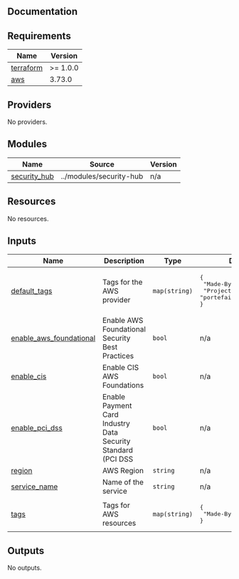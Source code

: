 ## Documentation

<!-- BEGINNING OF PRE-COMMIT-TERRAFORM DOCS HOOK -->
## Requirements

| Name | Version |
|------|---------|
| <a name="requirement_terraform"></a> [terraform](#requirement\_terraform) | >= 1.0.0 |
| <a name="requirement_aws"></a> [aws](#requirement\_aws) | 3.73.0 |

## Providers

No providers.

## Modules

| Name | Source | Version |
|------|--------|---------|
| <a name="module_security_hub"></a> [security\_hub](#module\_security\_hub) | ../modules/security-hub | n/a |

## Resources

No resources.

## Inputs

| Name | Description | Type | Default | Required |
|------|-------------|------|---------|:--------:|
| <a name="input_default_tags"></a> [default\_tags](#input\_default\_tags) | Tags for the AWS provider | `map(string)` | <pre>{<br>  "Made-By": "terraform",<br>  "Project": "portefaix"<br>}</pre> | no |
| <a name="input_enable_aws_foundational"></a> [enable\_aws\_foundational](#input\_enable\_aws\_foundational) | Enable AWS Foundational Security Best Practices | `bool` | n/a | yes |
| <a name="input_enable_cis"></a> [enable\_cis](#input\_enable\_cis) | Enable CIS AWS Foundations | `bool` | n/a | yes |
| <a name="input_enable_pci_dss"></a> [enable\_pci\_dss](#input\_enable\_pci\_dss) | Enable Payment Card Industry Data Security Standard (PCI DSS | `bool` | n/a | yes |
| <a name="input_region"></a> [region](#input\_region) | AWS Region | `string` | n/a | yes |
| <a name="input_service_name"></a> [service\_name](#input\_service\_name) | Name of the service | `string` | n/a | yes |
| <a name="input_tags"></a> [tags](#input\_tags) | Tags for AWS resources | `map(string)` | <pre>{<br>  "Made-By": "terraform"<br>}</pre> | no |

## Outputs

No outputs.
<!-- END OF PRE-COMMIT-TERRAFORM DOCS HOOK -->
